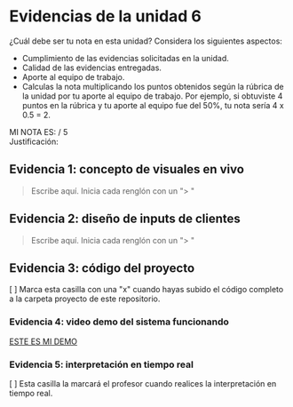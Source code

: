 # Evidencias de la unidad 6

¿Cuál debe ser tu nota en esta unidad? Considera los siguientes aspectos:

- Cumplimiento de las evidencias solicitadas en la unidad.
- Calidad de las evidencias entregadas.
- Aporte al equipo de trabajo.
- Calculas la nota multiplicando los puntos obtenidos según la rúbrica de la 
unidad por tu aporte al equipo de trabajo. Por ejemplo, si obtuviste 4 puntos en la rúbrica
y tu aporte al equipo fue del 50%, tu nota sería 4 x 0.5 = 2.

MI NOTA ES:  / 5  
Justificación:   

## Evidencia 1: concepto de visuales en vivo

> Escribe aquí. Inicia cada renglón con un "> "
>


## Evidencia 2: diseño de inputs de clientes

> Escribe aquí. Inicia cada renglón con un "> "
>

## Evidencia 3: código del proyecto

[ ] Marca esta casilla con una "x" cuando hayas subido el código completo a la carpeta proyecto 
de este repositorio.

### Evidencia 4: video demo del sistema funcionando

[ESTE ES MI DEMO](https://youtu.be/your-video-link)


### Evidencia 5: interpretación en tiempo real

[ ] Esta casilla la marcará el profesor cuando realices la interpretación en tiempo real.